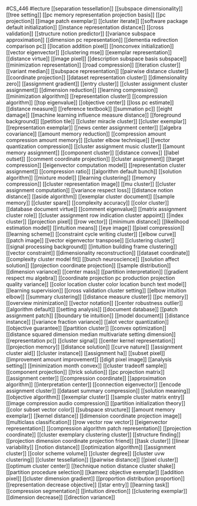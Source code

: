 #CS_446
#lecture
[[separation tessellation]]
[[subspace dimensionality]]
[[tree setting]]
[[pc memory representation projection basis]]
[[pc projection]]
[[image patch exemplar]]
[[cluster iterate]]
[[software package default initialization]]
[[instance representation distance]]
[[cross validation]]
[[structure notion predictor]]
[[variance subspace approximation]]
[[dimension pc representation]]
[[dementia redirection comparison pc]]
[[location addition pixel]]
[[nonconvex initialization]]
[[vector eigenvector]]
[[clustering mse]]
[[exemplar representation]]
[[distance virtue]]
[[image pixel]]
[[description subspace basis subspace]]
[[minimization representation]]
[[road compression]]
[[iteration cluster]]
[[variant median]]
[[subspace representation]]
[[pairwise distance cluster]]
[[coordinate projection]]
[[dataset representation cluster]]
[[dimensionality zero]]
[[assignment gradient]]
[[entry cluster]]
[[cluster assignment cluster assignment]]
[[dimension reduction]]
[[learning compression]]
[[minimization algorithm]]
[[representation cluster]]
[[compression algorithm]]
[[top eigenvalue]]
[[objective center]]
[[loss pc estimate]]
[[distance measure]]
[[reference textbook]]
[[summation pc]]
[[eight damage]]
[[machine learning influence measure distance]]
[[foreground background]]
[[petition tile]]
[[cluster miracle cluster]]
[[cluster exemplar]]
[[representation exemplar]]
[[news center assignment center]]
[[algebra covariance]]
[[amount memory reduction]]
[[compression amount compression amount memory]]
[[cluster elbow technique]]
[[vector quantization compression]]
[[cluster assignment music cluster]]
[[amount memory assignment]]
[[component cluster]]
[[distance convex]]
[[label outset]]
[[comment coordinate projection]]
[[cluster assignment]]
[[target compression]]
[[eigenvector computation model]]
[[representation cluster assignment]]
[[compression ratio]]
[[algorithm default bunch]]
[[solution algorithm]]
[[mixture model]]
[[learning clustering]]
[[memory compression]]
[[cluster representation image]]
[[mu cluster]]
[[cluster assignment computation]]
[[variance respect loss]]
[[distance notion distance]]
[[aside algorithm]]
[[exemplar cluster document]]
[[sample memory]]
[[cluster spare]]
[[complexity accuracy]]
[[color cluster]]
[[database document virtue]]
[[comment eigenvalue]]
[[matrix assignment cluster role]]
[[cluster assignment row indication cluster appoint]]
[[index cluster]]
[[projection pixel]]
[[row vector]]
[[minimum distance]]
[[likelihood estimation model]]
[[intuition means]]
[[eye image]]
[[pixel compression]]
[[learning scheme]]
[[constraint cycle writing cluster]]
[[elbow curve]]
[[patch image]]
[[vector eigenvector transpose]]
[[clustering cluster]]
[[signal processing background]]
[[intuition building frame clustering]]
[[vector constraint]]
[[dimensionality reconstruction]]
[[dataset coordinate]]
[[complexity cluster model fit]]
[[bunch neuroscience]]
[[solution affect solution]]
[[projection coordinate projection]]
[[sample distribution]]
[[dimension variance]]
[[center mass]]
[[partition interpretation]]
[[gradient respect mu algebra]]
[[coordinate projection pc production projection quality variance]]
[[color location cluster color location bunch text model]]
[[learning supervision]]
[[cross validation cluster setting]]
[[elbow intuition elbow]]
[[summary clustering]]
[[distance measure cluster]]
[[pc memory]]
[[overview minimization]]
[[vector notation]]
[[center robustness outlier]]
[[algorithm default]]
[[setting analysis]]
[[document database]]
[[patch assignment patch]]
[[boundary tie intuition]]
[[model document]]
[[distance instance]]
[[variance fraction variance]]
[[alot vector quantization]]
[[objective guarantee]]
[[partition cluster]]
[[convex optimization]]
[[distance squared dimension median multivariate setting dimension]]
[[representation pc]]
[[cluster signal]]
[[center kernel representation]]
[[projection memory]]
[[distance solution]]
[[curve nature]]
[[assignment cluster aid]]
[[cluster instance]]
[[assignment ha]]
[[subset pixel]]
[[improvement amount improvement]]
[[digit pixel image]]
[[analysis setting]]
[[minimization month convex]]
[[cluster tradeoff sample]]
[[component projection]]
[[trick solution]]
[[pc projection matrix]]
[[assignment center]]
[[compression coordinate]]
[[approximation algorithm]]
[[interpretation center]]
[[connection eigenvector]]
[[encode assignment cluster]]
[[dataset summary compression]]
[[solution meaning]]
[[objective algorithm]]
[[exemplar cluster]]
[[sample cluster matrix entry]]
[[image compression audio compression]]
[[partition initialization theory]]
[[color subset vector color]]
[[subspace structure]]
[[amount memory exemplar]]
[[kernel distance]]
[[dimension coordinate projection image]]
[[multiclass classification]]
[[row vector row vector]]
[[eigenvector representation]]
[[compression algorithm patch representation]]
[[projection coordinate]]
[[cluster exemplary clustering cluster]]
[[structure finding]]
[[projection dimension coordinate projection friend]]
[[task cluster]]
[[linear variability]]
[[notion distance]]
[[optimization algorithm]]
[[assignment cluster]]
[[color scheme volume]]
[[cluster degree]]
[[cluster uvw clustering]]
[[cluster tessellation]]
[[pairwise distance]]
[[pixel cluster]]
[[optimum cluster center]]
[[technique notion distance cluster shake]]
[[partition procedure selection]]
[[kameez objective exemplar]]
[[addition pixel]]
[[cluster dimension gradient]]
[[proportion distribution proportion]]
[[representation decrease objective]]
[[star entry]]
[[learning task]]
[[compression segmentation]]
[[intuition direction]]
[[clustering exemplar]]
[[dimension decrease]]
[[direction variance]]
